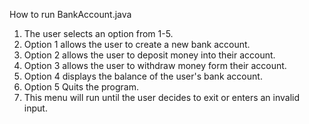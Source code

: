 How to run BankAccount.java
1. The user selects an option from 1-5.
2. Option 1 allows the user to create a new bank account.
3. Option 2 allows the user to deposit money into their account.
4. Option 3 allows the user to withdraw money form their account.
5. Option 4 displays the balance of the user's bank account.
6. Option 5 Quits the program.
7. This menu will run until the user decides to exit or enters an invalid input.
